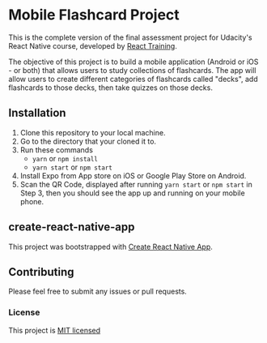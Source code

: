 # Mobile Flashcard Project

This is the complete version of the final assessment project for Udacity's React Native course, developed by [React Training](https://reacttraining.com).

The objective of this project is to build a mobile application (Android or iOS - or both) that allows users to study collections of flashcards. The app will allow users to create different categories of flashcards called "decks", add flashcards to those decks, then take quizzes on those decks.

## Installation

1.	Clone this repository to your local machine.
2.	Go to the directory that your cloned it to.
3.  Run these commands
    - `yarn` or `npm install`
    - `yarn start` or `npm start`
4.	Install Expo from App store on iOS or Google Play Store on Android.
5.  Scan the QR Code, displayed after running `yarn start` or `npm start` in Step 3, then you should see the app up and running on your mobile phone.

## create-react-native-app

This project was bootstrapped with [Create React Native App](https://github.com/react-community/create-react-native-app).

## Contributing

Please feel free to submit any issues or pull requests.

### License

This project is [MIT licensed](LICENSE)
